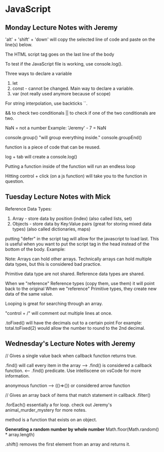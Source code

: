 # JavaScript

## Monday Lecture Notes with Jeremy

'alt' + 'shift' + 'down' will copy the selected line of code and paste on the line(s) below.

The HTML script tag goes on the last line of the body

To test if the JavaScript file is working, use console.log().

Three ways to declare a variable
1.  let
2. const - cannot be changed. Main way to declare a variable.
3. var (not really used anymore because of scope)

For string interpolation, use backticks ``.

&& to check two conditionals
|| to check if one of the two conditionals are two.

NaN = not a number
Example: 'Jeremy' - 7 = NaN

console.group()
"will group everything inside."
console.groupEnd()


function is a piece of code that can be reused.

log + tab will create a console.log()

Putting a function inside of the function will run an endless loop
 
Hitting control + click (on a js function) will take you to the function in question.


## Tuesday Lecture Notes with Mick

Reference Data Types:
1. Array - store data by position (index) (also called lists, set)
2. Objects - store data by Key:Value pairs (great for storing mixed data types) (also called dictionaries, maps)


putting "defer" in the script tag will allow for the javascript to load last. This is useful when you want to put the script tag in the head instead of the bottom of the body. 
Example: <script src="app.js" defer></script>

Note: Arrays can hold other arrays.
Technically arrays can hold multiple data types, but this is considered bad practice.


Primitive data type are not shared. Reference data types are shared.

When we "reference" Reference types (copy them, use them) it will point back to the original
When we "reference" Primitive types, they create new data of the same value.

Looping is great for searching through an array.

"control + /" will comment out multiple lines at once.

.toFixed() will have the decimals out to a certain point 
For example: total.toFixed(2) would allow the number to round to the 2nd decimal. 


## Wednesday's Lecture Notes with Jeremy
// Gives a single value back when callback function returns true.

.find() will call every item in the array --> .find() is considered a callback function. <-- .find() predicate. Use intelliscene on vsCode for more information.

anonymous function -->  (()=>{}) or considered arrow function

// Gives an array back of items that match statement in callback 
.filter()

.forEach() essentially a for loop. check out Jeremy's animal_murder_mystery for more notes.


method is a function that exists on an object.


**Generating a random number by whole number**
Math.floor(Math.random() * array.length)

.shift() removes the first element from an array and returns it.






